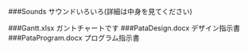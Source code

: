 ###Sounds
サウンドいろいろ(詳細は中身を見てください)



###Gantt.xlsx
ガントチャートです
###PataDesign.docx
デザイン指示書
###PataProgram.docx
プログラム指示書
